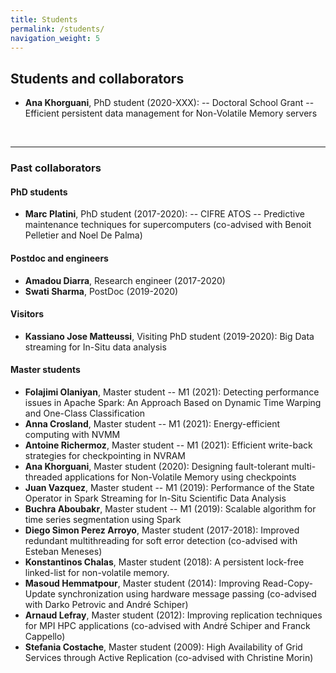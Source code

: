 ```yaml
---
title: Students
permalink: /students/
navigation_weight: 5
---
```



## Students and collaborators

- **Ana Khorguani**, PhD student (2020-XXX): -- Doctoral School Grant -- Efficient persistent data management for Non-Volatile Memory servers
  
<br>

-----
  
### Past collaborators 


#### PhD students

- **Marc Platini**, PhD student (2017-2020): -- CIFRE ATOS --
  Predictive maintenance techniques for supercomputers (co-advised
  with Benoit Pelletier and Noel De Palma)

#### Postdoc and engineers

- **Amadou Diarra**, Research engineer (2017-2020)
- **Swati Sharma**, PostDoc (2019-2020)

#### Visitors

- **Kassiano Jose Matteussi**, Visiting PhD student (2019-2020): Big Data streaming for In-Situ data analysis

#### Master students

- **Folajimi Olaniyan**, Master student -- M1 (2021): Detecting performance issues in Apache Spark: An Approach Based on Dynamic Time Warping and One-Class Classification
- **Anna Crosland**, Master student -- M1 (2021): Energy-efficient computing with NVMM
- **Antoine Richermoz**, Master student -- M1 (2021): Efficient write-back strategies for checkpointing in NVRAM
- **Ana Khorguani**, Master student (2020): Designing fault-tolerant multi-threaded applications for Non-Volatile Memory using checkpoints
- **Juan Vazquez**, Master student -- M1 (2019): Performance of the State Operator in Spark Streaming for In-Situ Scientific Data Analysis
- **Buchra Aboubakr**, Master student -- M1 (2019): Scalable algorithm for time series segmentation using Spark
- **Diego Simon Perez Arroyo**, Master student (2017-2018): Improved
  redundant multithreading for soft error detection (co-advised with
  Esteban Meneses)
- **Konstantinos Chalas**, Master student (2018): A persistent
lock-free linked-list for non-volatile memory.
- **Masoud Hemmatpour**, Master student (2014): Improving
  Read-Copy-Update synchronization using hardware message passing
  (co-advised with Darko Petrovic and André Schiper)
- **Arnaud Lefray**, Master student (2012): Improving replication
  techniques for MPI HPC applications (co-advised with André Schiper
  and Franck Cappello)
- **Stefania Costache**, Master student (2009): High Availability of
  Grid Services through Active Replication (co-advised with Christine Morin)

